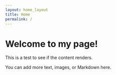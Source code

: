 ```yaml
---
layout: home_layout 
title: Home
permalink: /
---
```


# Welcome to my page!

This is a test to see if the content renders.

You can add more text, images, or Markdown here.
